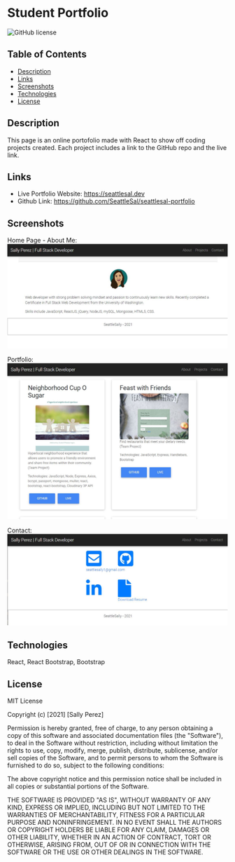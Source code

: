 # Student Portfolio

![GitHub license](https://img.shields.io/badge/license-MIT-blue.svg)

## Table of Contents

- [Description](#description)
- [Links](#links)
- [Screenshots](#screenshots)
- [Technologies](#technologies)
- [License](#license)

## Description

This page is an online portofolio made with React to show off coding projects created. Each project includes a link to the GitHub repo and the live link.

## Links

- Live Portfolio Website: https://seattlesal.dev
- Github Link: https://github.com/SeattleSal/seattlesal-portfolio

## Screenshots

Home Page - About Me:
![Portfolio screenshot](./assets/screenshot-homepage.JPG)

Portfolio:
![Portfolio screenshot](./assets/screenshot-portfolio.JPG)

Contact:
![Portfolio screenshot](./assets/screenshot-contact.JPG)

## Technologies

React, React Bootstrap, Bootstrap

## License

MIT License

Copyright (c) [2021] [Sally Perez]

Permission is hereby granted, free of charge, to any person obtaining a copy
of this software and associated documentation files (the "Software"), to deal
in the Software without restriction, including without limitation the rights
to use, copy, modify, merge, publish, distribute, sublicense, and/or sell
copies of the Software, and to permit persons to whom the Software is
furnished to do so, subject to the following conditions:

The above copyright notice and this permission notice shall be included in all
copies or substantial portions of the Software.

THE SOFTWARE IS PROVIDED "AS IS", WITHOUT WARRANTY OF ANY KIND, EXPRESS OR
IMPLIED, INCLUDING BUT NOT LIMITED TO THE WARRANTIES OF MERCHANTABILITY,
FITNESS FOR A PARTICULAR PURPOSE AND NONINFRINGEMENT. IN NO EVENT SHALL THE
AUTHORS OR COPYRIGHT HOLDERS BE LIABLE FOR ANY CLAIM, DAMAGES OR OTHER
LIABILITY, WHETHER IN AN ACTION OF CONTRACT, TORT OR OTHERWISE, ARISING FROM,
OUT OF OR IN CONNECTION WITH THE SOFTWARE OR THE USE OR OTHER DEALINGS IN THE
SOFTWARE.
